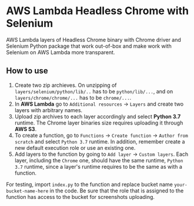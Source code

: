 # AWS Lambda Headless Chrome with Selenium
AWS Lambda layers of Headless Chrome binary with Chrome driver and Selenium Python package that work out-of-box and make work with Selenium on AWS Lambda more transparent.

## How to use 
1. Create two zip archieves. On unzipping of `layers/selenium/python/lib/..` has to be `python/lib/...`, and on `layers/chrome/chrome/...` has to be `chrome/...`.
2. In __AWS Lambda__ go to `Additional resources` -> `Layers` and create two layers with arbitrary names.
3. Upload zip archives to each layer accordingly and select __Python 3.7__ runtime. The Chrome layer binaries size requires uploading it through __AWS S3__.
4. To create a function, go to `Functions` -> `Create function` -> `Author from scratch` and select `Python 3.7` runtime. In addition, remember create a new default execution role or use an existing one.
5. Add layers to the function by going to `Add layer` -> `Custom layers`. Each layer, including the `Chrome` one, should have the same runtime, `Python 3.7` runtime, since a layer's runtime requires to be the same as with a function.

For testing, import `index.py` to the function and replace bucket name `your-bucket-name-here` in the code. Be sure that the role that is assigned to the function has access to the bucket for screenshots uploading.
